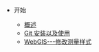 - 开始

  - [概述](/README.md)
  - [Git 安装以及使用](/GIT_INSTALL.md)
  - [WebGIS---修改测量样式](/WebGIS/measurementStyleChange.md)
